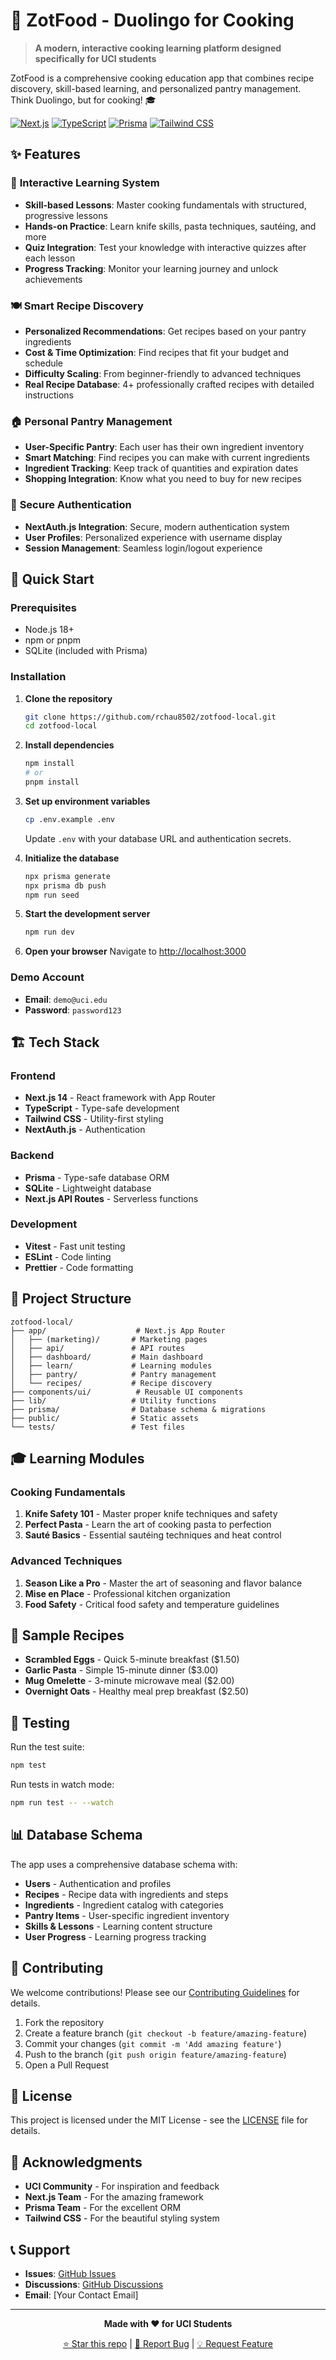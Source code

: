 # 🍳 ZotFood - Duolingo for Cooking

> **A modern, interactive cooking learning platform designed specifically for UCI students**

ZotFood is a comprehensive cooking education app that combines recipe discovery, skill-based learning, and personalized pantry management. Think Duolingo, but for cooking! 🎓

[![Next.js](https://img.shields.io/badge/Next.js-14.2.5-black?style=for-the-badge&logo=next.js)](https://nextjs.org/)
[![TypeScript](https://img.shields.io/badge/TypeScript-5.6.3-blue?style=for-the-badge&logo=typescript)](https://www.typescriptlang.org/)
[![Prisma](https://img.shields.io/badge/Prisma-5.22.0-2D3748?style=for-the-badge&logo=prisma)](https://prisma.io/)
[![Tailwind CSS](https://img.shields.io/badge/Tailwind_CSS-3.4.13-38B2AC?style=for-the-badge&logo=tailwind-css)](https://tailwindcss.com/)

## ✨ Features

### 🎯 **Interactive Learning System**
- **Skill-based Lessons**: Master cooking fundamentals with structured, progressive lessons
- **Hands-on Practice**: Learn knife skills, pasta techniques, sautéing, and more
- **Quiz Integration**: Test your knowledge with interactive quizzes after each lesson
- **Progress Tracking**: Monitor your learning journey and unlock achievements

### 🍽️ **Smart Recipe Discovery**
- **Personalized Recommendations**: Get recipes based on your pantry ingredients
- **Cost & Time Optimization**: Find recipes that fit your budget and schedule
- **Difficulty Scaling**: From beginner-friendly to advanced techniques
- **Real Recipe Database**: 4+ professionally crafted recipes with detailed instructions

### 🏠 **Personal Pantry Management**
- **User-Specific Pantry**: Each user has their own ingredient inventory
- **Smart Matching**: Find recipes you can make with current ingredients
- **Ingredient Tracking**: Keep track of quantities and expiration dates
- **Shopping Integration**: Know what you need to buy for new recipes

### 🔐 **Secure Authentication**
- **NextAuth.js Integration**: Secure, modern authentication system
- **User Profiles**: Personalized experience with username display
- **Session Management**: Seamless login/logout experience

## 🚀 Quick Start

### Prerequisites
- Node.js 18+ 
- npm or pnpm
- SQLite (included with Prisma)

### Installation

1. **Clone the repository**
   ```bash
   git clone https://github.com/rchau8502/zotfood-local.git
   cd zotfood-local
   ```

2. **Install dependencies**
   ```bash
   npm install
   # or
   pnpm install
   ```

3. **Set up environment variables**
   ```bash
   cp .env.example .env
   ```
   Update `.env` with your database URL and authentication secrets.

4. **Initialize the database**
   ```bash
   npx prisma generate
   npx prisma db push
   npm run seed
   ```

5. **Start the development server**
   ```bash
   npm run dev
   ```

6. **Open your browser**
   Navigate to [http://localhost:3000](http://localhost:3000)

### Demo Account
- **Email**: `demo@uci.edu`
- **Password**: `password123`

## 🏗️ Tech Stack

### **Frontend**
- **Next.js 14** - React framework with App Router
- **TypeScript** - Type-safe development
- **Tailwind CSS** - Utility-first styling
- **NextAuth.js** - Authentication

### **Backend**
- **Prisma** - Type-safe database ORM
- **SQLite** - Lightweight database
- **Next.js API Routes** - Serverless functions

### **Development**
- **Vitest** - Fast unit testing
- **ESLint** - Code linting
- **Prettier** - Code formatting

## 📁 Project Structure

```
zotfood-local/
├── app/                    # Next.js App Router
│   ├── (marketing)/       # Marketing pages
│   ├── api/               # API routes
│   ├── dashboard/         # Main dashboard
│   ├── learn/             # Learning modules
│   ├── pantry/            # Pantry management
│   └── recipes/           # Recipe discovery
├── components/ui/          # Reusable UI components
├── lib/                   # Utility functions
├── prisma/                # Database schema & migrations
├── public/                # Static assets
└── tests/                 # Test files
```

## 🎓 Learning Modules

### **Cooking Fundamentals**
1. **Knife Safety 101** - Master proper knife techniques and safety
2. **Perfect Pasta** - Learn the art of cooking pasta to perfection
3. **Sauté Basics** - Essential sautéing techniques and heat control

### **Advanced Techniques**
1. **Season Like a Pro** - Master the art of seasoning and flavor balance
2. **Mise en Place** - Professional kitchen organization
3. **Food Safety** - Critical food safety and temperature guidelines

## 🍳 Sample Recipes

- **Scrambled Eggs** - Quick 5-minute breakfast ($1.50)
- **Garlic Pasta** - Simple 15-minute dinner ($3.00)
- **Mug Omelette** - 3-minute microwave meal ($2.00)
- **Overnight Oats** - Healthy meal prep breakfast ($2.50)

## 🧪 Testing

Run the test suite:
```bash
npm test
```

Run tests in watch mode:
```bash
npm run test -- --watch
```

## 📊 Database Schema

The app uses a comprehensive database schema with:
- **Users** - Authentication and profiles
- **Recipes** - Recipe data with ingredients and steps
- **Ingredients** - Ingredient catalog with categories
- **Pantry Items** - User-specific ingredient inventory
- **Skills & Lessons** - Learning content structure
- **User Progress** - Learning progress tracking

## 🤝 Contributing

We welcome contributions! Please see our [Contributing Guidelines](CONTRIBUTING.md) for details.

1. Fork the repository
2. Create a feature branch (`git checkout -b feature/amazing-feature`)
3. Commit your changes (`git commit -m 'Add amazing feature'`)
4. Push to the branch (`git push origin feature/amazing-feature`)
5. Open a Pull Request

## 📝 License

This project is licensed under the MIT License - see the [LICENSE](LICENSE) file for details.

## 🙏 Acknowledgments

- **UCI Community** - For inspiration and feedback
- **Next.js Team** - For the amazing framework
- **Prisma Team** - For the excellent ORM
- **Tailwind CSS** - For the beautiful styling system

## 📞 Support

- **Issues**: [GitHub Issues](https://github.com/rchau8502/zotfood-local/issues)
- **Discussions**: [GitHub Discussions](https://github.com/rchau8502/zotfood-local/discussions)
- **Email**: [Your Contact Email]

---

<div align="center">

**Made with ❤️ for UCI Students**

[⭐ Star this repo](https://github.com/rchau8502/zotfood-local) | [🐛 Report Bug](https://github.com/rchau8502/zotfood-local/issues) | [💡 Request Feature](https://github.com/rchau8502/zotfood-local/issues)

</div>
